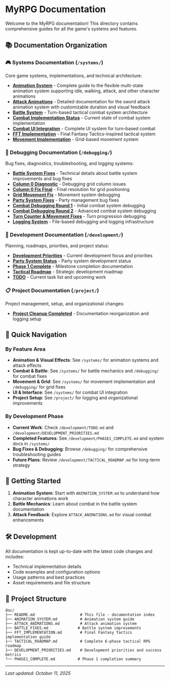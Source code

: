 # MyRPG Documentation

Welcome to the MyRPG documentation! This directory contains comprehensive guides for all the game's systems and features.

## 📚 Documentation Organization

### 🎮 Systems Documentation (`/systems/`)
Core game systems, implementations, and technical architecture:
- **[Animation System](systems/ANIMATION_SYSTEM.md)** - Complete guide to the flexible multi-state animation system supporting idle, walking, attack, and other character animations
- **[Attack Animations](systems/ATTACK_ANIMATIONS.md)** - Detailed documentation for the sword attack animation system with customizable duration and visual feedback
- **[Battle System](systems/BATTLE_SYSTEM.md)** - Turn-based tactical combat system architecture
- **[Combat Implementation Status](systems/COMBAT_IMPLEMENTATION_STATUS.md)** - Current state of combat system implementation
- **[Combat UI Integration](systems/combat_ui_integration.md)** - Complete UI system for turn-based combat
- **[FFT Implementation](systems/FFT_IMPLEMENTATION.md)** - Final Fantasy Tactics-inspired tactical system
- **[Movement Implementation](systems/MOVEMENT_IMPLEMENTATION_COMPLETE.md)** - Grid-based movement system

### 🐛 Debugging Documentation (`/debugging/`)
Bug fixes, diagnostics, troubleshooting, and logging systems:
- **[Battle System Fixes](debugging/BATTLE_FIXES.md)** - Technical details about battle system improvements and bug fixes
- **[Column 0 Diagnostic](debugging/COLUMN_0_DIAGNOSTIC.md)** - Debugging grid column issues
- **[Column 0 Fix Final](debugging/COLUMN_0_FIX_FINAL.md)** - Final resolution for grid positioning
- **[Grid Movement Fix](debugging/GRID_MOVEMENT_FIX.md)** - Movement system debugging
- **[Party System Fixes](debugging/PARTY_SYSTEM_FIXES.md)** - Party management bug fixes
- **[Combat Debugging Round 1](debugging/combat_debugging_and_fixes.md)** - Initial combat system debugging
- **[Combat Debugging Round 2](debugging/combat_debugging_round2.md)** - Advanced combat system debugging
- **[Turn Counter & Movement Fixes](debugging/turn_counter_and_movement_fixes.md)** - Turn progression debugging
- **[Logging System](debugging/logging_system.md)** - File-based debugging and logging infrastructure

### 🚀 Development Documentation (`/development/`)
Planning, roadmaps, priorities, and project status:
- **[Development Priorities](development/DEVELOPMENT_PRIORITIES.md)** - Current development focus and priorities
- **[Party System Status](development/PARTY_SYSTEM_STATUS.md)** - Party system development status
- **[Phase 1 Complete](development/PHASE1_COMPLETE.md)** - Milestone completion documentation
- **[Tactical Roadmap](development/TACTICAL_ROADMAP.md)** - Strategic development roadmap
- **[TODO](development/TODO.md)** - Current task list and upcoming work

### 📋 Project Documentation (`/project/`)
Project management, setup, and organizational changes:
- **[Project Cleanup Completed](project/project_cleanup_completed.md)** - Documentation reorganization and logging setup

## 🎯 Quick Navigation

### By Feature Area
- **Animation & Visual Effects**: See `/systems/` for animation systems and attack effects
- **Combat & Battle**: See `/systems/` for battle mechanics and `/debugging/` for combat fixes  
- **Movement & Grid**: See `/systems/` for movement implementation and `/debugging/` for grid fixes
- **UI & Interface**: See `/systems/` for combat UI integration
- **Project Setup**: See `/project/` for logging and organizational improvements

### By Development Phase
- **Current Work**: Check `/development/TODO.md` and `/development/DEVELOPMENT_PRIORITIES.md`
- **Completed Features**: See `/development/PHASE1_COMPLETE.md` and system docs in `/systems/`
- **Bug Fixes & Debugging**: Browse `/debugging/` for comprehensive troubleshooting guides
- **Future Plans**: Review `/development/TACTICAL_ROADMAP.md` for long-term strategy

## 🚀 Getting Started

1. **Animation System**: Start with `ANIMATION_SYSTEM.md` to understand how character animations work
2. **Battle Mechanics**: Learn about combat in the battle system documentation
3. **Attack Feedback**: Explore `ATTACK_ANIMATIONS.md` for visual combat enhancements

## 🛠️ Development

All documentation is kept up-to-date with the latest code changes and includes:
- Technical implementation details
- Code examples and configuration options
- Usage patterns and best practices
- Asset requirements and file structure

## 📁 Project Structure

```
doc/
├── README.md                    # This file - documentation index
├── ANIMATION_SYSTEM.md          # Animation system guide
├── ATTACK_ANIMATIONS.md         # Attack animation system
├── BATTLE_FIXES.md             # Battle system improvements
├── FFT_IMPLEMENTATION.md        # Final Fantasy Tactics implementation guide
├── TACTICAL_ROADMAP.md          # Complete 6-phase tactical RPG roadmap
├── DEVELOPMENT_PRIORITIES.md    # Development priorities and success metrics
└── PHASE1_COMPLETE.md          # Phase 1 completion summary
```

---

*Last updated: October 11, 2025*